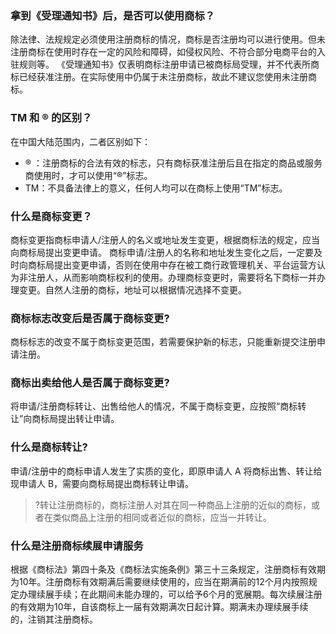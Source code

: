 <span id="N01"></span>
### 拿到《受理通知书》后，是否可以使用商标？
除法律、法规规定必须使用注册商标的情况，商标是否注册均可以进行使用。但未注册商标在使用时存在一定的风险和障碍，如侵权风险、不符合部分电商平台的入驻规则等。
《受理通知书》仅表明商标注册申请已被商标局受理，并不代表所商标已经获准注册。在实际使用中仍属于未注册商标，故此不建议您使用未注册商标。

<span id="N02"></span>
### TM 和 ® 的区别？
在中国大陆范围内，二者区别如下：
- ® ：注册商标的合法有效的标志，只有商标获准注册后且在指定的商品或服务商使用时，才可以使用“®”标志。
- TM：不具备法律上的意义，任何人均可以在商标上使用“TM”标志。

<span id="N03"></span>
### 什么是商标变更？
商标变更指商标申请人/注册人的名义或地址发生变更，根据商标法的规定，应当向商标局提出变更申请。
商标申请/注册人的名称和地址发生变化之后，一定要及时向商标局提出变更申请，否则在使用中存在被工商行政管理机关、平台运营方认为非注册人，从而影响商标权利的使用。办理商标变更时，需要将名下商标一并办理变更。自然人注册的商标，地址可以根据情况选择不变更。

<span id="N04"></span>
### 商标标志改变后是否属于商标变更?
商标标志的改变不属于商标变更范围，若需要保护新的标志，只能重新提交注册申请注册。

<span id="N05"></span>
### 商标出卖给他人是否属于商标变更?
将申请/注册商标转让、出售给他人的情况，不属于商标变更，应按照“商标转让”向商标局提出转让申请。

<span id="N06"></span>
### 什么是商标转让?
申请/注册中的商标申请人发生了实质的变化，即原申请人 A 将商标出售、转让给现申请人 B，需要向商标局提出商标转让申请。
>?转让注册商标的，商标注册人对其在同一种商品上注册的近似的商标，或者在类似商品上注册的相同或者近似的商标，应当一并转让。

<span id="N07"></span>
### 什么是注册商标续展申请服务
根据《商标法》第四十条及《商标法实施条例》第三十三条规定，注册商标有效期为10年。注册商标有效期满后需要继续使用的，应当在期满前的12个月内按照规定办理续展手续；在此期间未能办理的，可以给予6个月的宽展期。每次续展注册的有效期为10年，自该商标上一届有效期满次日起计算。期满未办理续展手续的，注销其注册商标。
